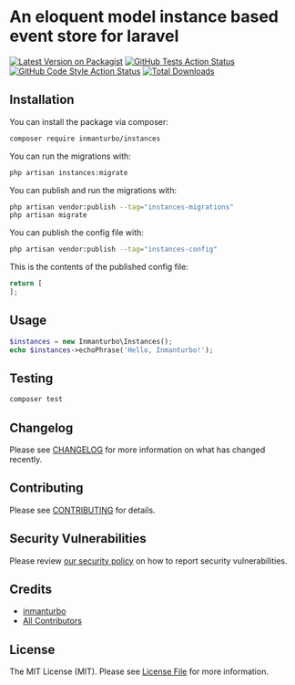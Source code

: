 # An eloquent model instance based event store for laravel

[![Latest Version on Packagist](https://img.shields.io/packagist/v/inmanturbo/instances.svg?style=flat-square)](https://packagist.org/packages/inmanturbo/instances)
[![GitHub Tests Action Status](https://img.shields.io/github/actions/workflow/status/inmanturbo/instances/run-tests.yml?branch=main&label=tests&style=flat-square)](https://github.com/inmanturbo/instances/actions?query=workflow%3Arun-tests+branch%3Amain)
[![GitHub Code Style Action Status](https://img.shields.io/github/actions/workflow/status/inmanturbo/instances/fix-php-code-style-issues.yml?branch=main&label=code%20style&style=flat-square)](https://github.com/inmanturbo/instances/actions?query=workflow%3A"Fix+PHP+code+style+issues"+branch%3Amain)
[![Total Downloads](https://img.shields.io/packagist/dt/inmanturbo/instances.svg?style=flat-square)](https://packagist.org/packages/inmanturbo/instances)

## Installation

You can install the package via composer:

```bash
composer require inmanturbo/instances
```

You can run the migrations with:

```bash
php artisan instances:migrate
```

You can publish and run the migrations with:

```bash
php artisan vendor:publish --tag="instances-migrations"
php artisan migrate
```

You can publish the config file with:

```bash
php artisan vendor:publish --tag="instances-config"
```

This is the contents of the published config file:

```php
return [
];
```

## Usage

```php
$instances = new Inmanturbo\Instances();
echo $instances->echoPhrase('Hello, Inmanturbo!');
```

## Testing

```bash
composer test
```

## Changelog

Please see [CHANGELOG](CHANGELOG.md) for more information on what has changed recently.

## Contributing

Please see [CONTRIBUTING](CONTRIBUTING.md) for details.

## Security Vulnerabilities

Please review [our security policy](../../security/policy) on how to report security vulnerabilities.

## Credits

- [inmanturbo](https://github.com/inmanturbo)
- [All Contributors](../../contributors)

## License

The MIT License (MIT). Please see [License File](LICENSE.md) for more information.
